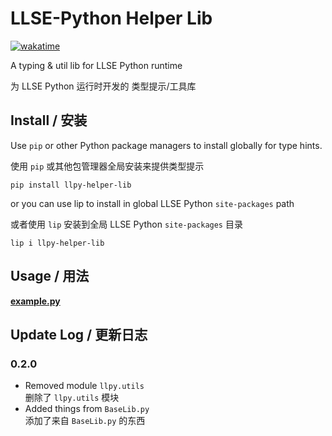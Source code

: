 <!-- markdownlint-disable MD033 MD036 -->

# LLSE-Python Helper Lib

[![wakatime](https://wakatime.com/badge/user/b61b0f9a-f40b-4c82-bc51-0a75c67bfccf/project/dcd72d53-ac99-4567-a96a-e3de0d0b6836.svg)](https://wakatime.com/badge/user/b61b0f9a-f40b-4c82-bc51-0a75c67bfccf/project/dcd72d53-ac99-4567-a96a-e3de0d0b6836)

A typing & util lib for LLSE Python runtime

为 LLSE Python 运行时开发的 类型提示/工具库

## Install / 安装

Use `pip` or other Python package managers to install globally for type hints.

使用 `pip` 或其他包管理器全局安装来提供类型提示

```shell
pip install llpy-helper-lib
```

or you can use lip to install in global LLSE Python `site-packages` path

或者使用 `lip` 安装到全局 LLSE Python `site-packages` 目录

```shell
lip i llpy-helper-lib
```

## Usage / 用法

**[example.py](https://github.com/LiteLDev/llpy-helper-lib/blob/main/example.py)**

## Update Log / 更新日志

### 0.2.0

- Removed module `llpy.utils`  
  删除了 `llpy.utils` 模块
- Added things from `BaseLib.py`  
  添加了来自 `BaseLib.py` 的东西

